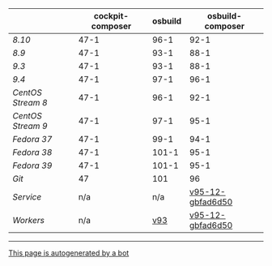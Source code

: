 |       | cockpit-composer    | osbuild    | osbuild-composer    |
|-------|---------------------|------------|---------------------|
*8.10* | 47-1 | 96-1 | 92-1
*8.9* | 47-1 | 93-1 | 88-1
*9.3* | 47-1 | 93-1 | 88-1
*9.4* | 47-1 | 97-1 | 96-1
*CentOS Stream 8* | 47-1 | 96-1 | 92-1
*CentOS Stream 9* | 47-1 | 97-1 | 95-1
*Fedora 37* | 47-1 | 99-1 | 94-1
*Fedora 38* | 47-1 | 101-1 | 95-1
*Fedora 39* | 47-1 | 101-1 | 95-1
*Git* | 47 | 101 | 96
*Service* | n/a | n/a | [v95-12-gbfad6d50](https://github.com/osbuild/osbuild-composer/compare/v95-12-gbfad6d50...main)
*Workers* | n/a | [v93](https://github.com/osbuild/osbuild/compare/v93...main) | [v95-12-gbfad6d50](https://github.com/osbuild/osbuild-composer/compare/v95-12-gbfad6d50...main)

---

[This page is autogenerated by a bot](https://gitlab.cee.redhat.com/osbuild/guides-bot/-/blob/main/release_overview.py)